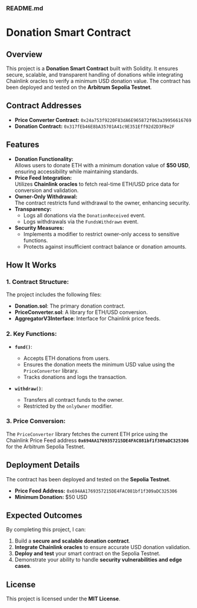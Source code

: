 ### **README.md**

# Donation Smart Contract  

## **Overview**  
This project is a **Donation Smart Contract** built with Solidity. It ensures secure, scalable, and transparent handling of donations while integrating Chainlink oracles to verify a minimum USD donation value. The contract has been deployed and tested on the **Arbitrum Sepolia Testnet**.


## **Contract Addresses**  

- **Price Converter Contract:** `0x24a753f9220F83dA6E965872f063a39956616769`  
- **Donation Contract:** `0x317fEb46E8bA35701A41c9E351Eff92d2D3FBe2F`  


## **Features**  
- **Donation Functionality:**  
  Allows users to donate ETH with a minimum donation value of **$50 USD**, ensuring accessibility while maintaining standards.  
- **Price Feed Integration:**  
  Utilizes **Chainlink oracles** to fetch real-time ETH/USD price data for conversion and validation.  
- **Owner-Only Withdrawal:**  
  The contract restricts fund withdrawal to the owner, enhancing security.  
- **Transparency:**  
  - Logs all donations via the `DonationReceived` event.  
  - Logs withdrawals via the `FundsWithdrawn` event.  
- **Security Measures:**  
  - Implements a modifier to restrict owner-only access to sensitive functions.  
  - Protects against insufficient contract balance or donation amounts.  


## **How It Works**  

### **1. Contract Structure:**  
The project includes the following files:  
- **Donation.sol**: The primary donation contract.  
- **PriceConverter.sol**: A library for ETH/USD conversion.  
- **AggregatorV3Interface**: Interface for Chainlink price feeds.

### **2. Key Functions:**  
- **`fund()`**:  
  - Accepts ETH donations from users.  
  - Ensures the donation meets the minimum USD value using the `PriceConverter` library.  
  - Tracks donations and logs the transaction.  

- **`withdraw()`**:  
  - Transfers all contract funds to the owner.  
  - Restricted by the `onlyOwner` modifier.  

### **3. Price Conversion:**  
The `PriceConverter` library fetches the current ETH price using the Chainlink Price Feed address **`0x694AA1769357215DE4FAC081bf1f309aDC325306`** for the Arbitrum Sepolia Testnet.  


## **Deployment Details**  
The contract has been deployed and tested on the **Sepolia Testnet**.  

- **Price Feed Address:** `0x694AA1769357215DE4FAC081bf1f309aDC325306`  
- **Minimum Donation:** $50 USD  


## **Expected Outcomes**  

By completing this project, I can:  
1. Build a **secure and scalable donation contract**.  
2. **Integrate Chainlink oracles** to ensure accurate USD donation validation.  
3. **Deploy and test** your smart contract on the Sepolia Testnet.  
4. Demonstrate your ability to handle **security vulnerabilities and edge cases**.  


## **License**  
This project is licensed under the **MIT License**.  
